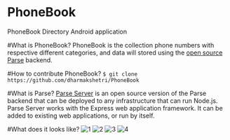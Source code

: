 # PhoneBook
PhoneBook Directory Android application

#What is PhoneBook?
PhoneBook is the collection phone numbers with respective different categories, and data will stored using the [open source Parse](https://github.com/ParsePlatform/parse-server) backend.

#How to contribute PhoneBook?
`$ git clone https://github.com/dharmakshetri/PhoneBook`

#What is Parse?
[Parse Server](https://github.com/ParsePlatform/parse-server) is an open source version of the Parse backend that can be deployed to any infrastructure that can run Node.js.
Parse Server works with the Express web application framework. It can be added to existing web applications, or run by itself.

#What does it looks like?
![1](http://i.imgur.com/z7UP4Iu.png)
![2](http://i.imgur.com/EPDPjzM.png)
![3](http://i.imgur.com/ysEsMpg.png)
![4](http://i.imgur.com/yXrImRR.png)
